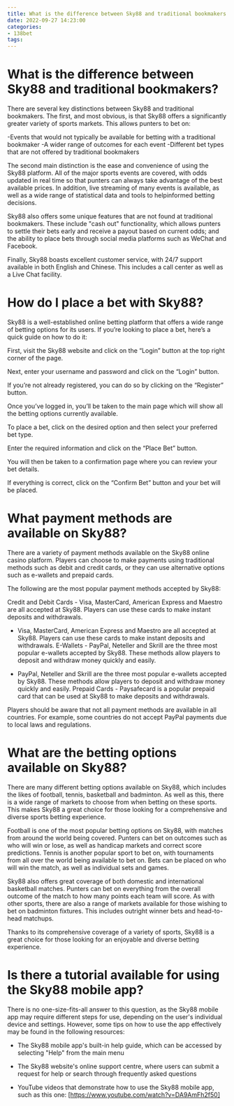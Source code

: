 ```yaml
---
title: What is the difference between Sky88 and traditional bookmakers
date: 2022-09-27 14:23:00
categories:
- 138bet
tags:
---
```



#  What is the difference between Sky88 and traditional bookmakers?

There are several key distinctions between Sky88 and traditional bookmakers. The first, and most obvious, is that Sky88 offers a significantly greater variety of sports markets. This allows punters to bet on:

-Events that would not typically be available for betting with a traditional bookmaker
-A wider range of outcomes for each event
-Different bet types that are not offered by traditional bookmakers

The second main distinction is the ease and convenience of using the Sky88 platform. All of the major sports events are covered, with odds updated in real time so that punters can always take advantage of the best available prices. In addition, live streaming of many events is available, as well as a wide range of statistical data and tools to helpinformed betting decisions.

Sky88 also offers some unique features that are not found at traditional bookmakers. These include "cash out" functionality, which allows punters to settle their bets early and receive a payout based on current odds; and the ability to place bets through social media platforms such as WeChat and Facebook.

Finally, Sky88 boasts excellent customer service, with 24/7 support available in both English and Chinese. This includes a call center as well as a Live Chat facility.

#  How do I place a bet with Sky88?

Sky88 is a well-established online betting platform that offers a wide range of betting options for its users. If you’re looking to place a bet, here’s a quick guide on how to do it:

First, visit the Sky88 website and click on the “Login” button at the top right corner of the page.

Next, enter your username and password and click on the “Login” button.

If you’re not already registered, you can do so by clicking on the “Register” button.

Once you’ve logged in, you’ll be taken to the main page which will show all the betting options currently available.

To place a bet, click on the desired option and then select your preferred bet type.

Enter the required information and click on the “Place Bet” button.

You will then be taken to a confirmation page where you can review your bet details.

If everything is correct, click on the “Confirm Bet” button and your bet will be placed.

#  What payment methods are available on Sky88?

There are a variety of payment methods available on the Sky88 online casino platform. Players can choose to make payments using traditional methods such as debit and credit cards, or they can use alternative options such as e-wallets and prepaid cards.

The following are the most popular payment methods accepted by Sky88:

Credit and Debit Cards - Visa, MasterCard, American Express and Maestro are all accepted at Sky88. Players can use these cards to make instant deposits and withdrawals.

- Visa, MasterCard, American Express and Maestro are all accepted at Sky88. Players can use these cards to make instant deposits and withdrawals. E-Wallets - PayPal, Neteller and Skrill are the three most popular e-wallets accepted by Sky88. These methods allow players to deposit and withdraw money quickly and easily.

- PayPal, Neteller and Skrill are the three most popular e-wallets accepted by Sky88. These methods allow players to deposit and withdraw money quickly and easily. Prepaid Cards - Paysafecard is a popular prepaid card that can be used at Sky88 to make deposits and withdrawals.

Players should be aware that not all payment methods are available in all countries. For example, some countries do not accept PayPal payments due to local laws and regulations.

#  What are the betting options available on Sky88?

There are many different betting options available on Sky88, which includes the likes of football, tennis, basketball and badminton. As well as this, there is a wide range of markets to choose from when betting on these sports. This makes Sky88 a great choice for those looking for a comprehensive and diverse sports betting experience.

Football is one of the most popular betting options on Sky88, with matches from around the world being covered. Punters can bet on outcomes such as who will win or lose, as well as handicap markets and correct score predictions. Tennis is another popular sport to bet on, with tournaments from all over the world being available to bet on. Bets can be placed on who will win the match, as well as individual sets and games.

Sky88 also offers great coverage of both domestic and international basketball matches. Punters can bet on everything from the overall outcome of the match to how many points each team will score. As with other sports, there are also a range of markets available for those wishing to bet on badminton fixtures. This includes outright winner bets and head-to-head matchups.

Thanks to its comprehensive coverage of a variety of sports, Sky88 is a great choice for those looking for an enjoyable and diverse betting experience.

#  Is there a tutorial available for using the Sky88 mobile app?

There is no one-size-fits-all answer to this question, as the Sky88 mobile app may require different steps for use, depending on the user's individual device and settings. However, some tips on how to use the app effectively may be found in the following resources:

- The Sky88 mobile app's built-in help guide, which can be accessed by selecting "Help" from the main menu

- The Sky88 website's online support centre, where users can submit a request for help or search through frequently asked questions

- YouTube videos that demonstrate how to use the Sky88 mobile app, such as this one: [https://www.youtube.com/watch?v=DA9AmFh2f50]